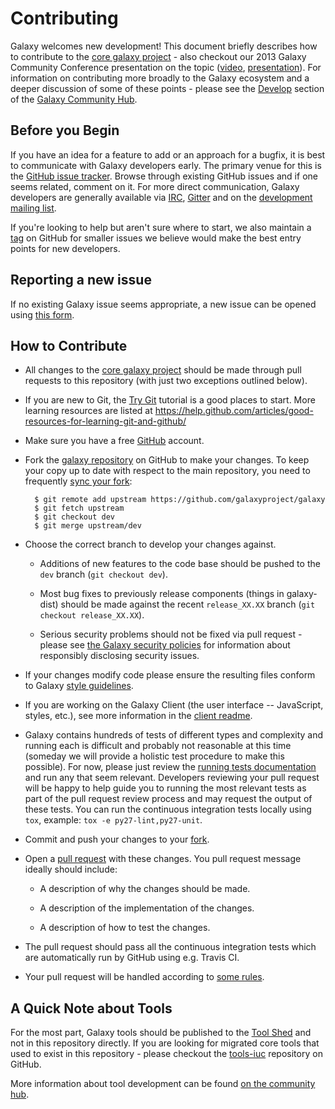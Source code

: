 # Contributing

Galaxy welcomes new development!  This document briefly describes how to
contribute to the [core galaxy
project](https://github.com/galaxyproject/galaxy) - also checkout our 2013
Galaxy Community Conference presentation on the topic
([video](https://vimeo.com/channels/581875/73486255),
[presentation](https://depot.galaxyproject.org/hub/attachments/documents/presentations/gcc2013/BakerContribute.pdf)).
For information on contributing more broadly to the Galaxy ecosystem and a
deeper discussion of some of these points - please see the
[Develop](https://galaxyproject.org/develop) section of the [Galaxy Community
Hub](https://galaxyproject.org).

## Before you Begin

If you have an idea for a feature to add or an approach for a bugfix, it is
best to communicate with Galaxy developers early. The primary venue for this is
the [GitHub issue tracker](https://github.com/galaxyproject/galaxy/issues).
Browse through existing GitHub issues and if one seems related, comment on it.
For more direct communication, Galaxy developers are generally available via
[IRC](https://galaxyproject.org/get-involved),
[Gitter](https://gitter.im/galaxyproject/Lobby) and on the [development mailing
list](http://dev.list.galaxyproject.org).

If you're looking to help but aren't sure where to start, we also maintain a
[tag](https://github.com/galaxyproject/galaxy/issues?q=is%3Aissue+is%3Aopen+label%3Afriendliness%2Ffriendly)
on GitHub for smaller issues we believe would make the best entry points for
new developers.

## Reporting a new issue

If no existing Galaxy issue seems appropriate, a new issue can be opened using
[this form](https://github.com/galaxyproject/galaxy/issues/new).

## How to Contribute

* All changes to the [core galaxy
  project](https://github.com/galaxyproject/galaxy) should be made through pull
  requests to this repository (with just two exceptions outlined below).

* If you are new to Git, the [Try Git](http://try.github.com/) tutorial is a
  good places to start.  More learning resources are listed at
  https://help.github.com/articles/good-resources-for-learning-git-and-github/

* Make sure you have a free [GitHub](https://github.com/) account.

* Fork the [galaxy repository](https://github.com/galaxyproject/galaxy) on
  GitHub to make your changes.  To keep your copy up to date with respect to
  the main repository, you need to frequently [sync your
  fork](https://help.github.com/articles/syncing-a-fork/):
  ```
    $ git remote add upstream https://github.com/galaxyproject/galaxy
    $ git fetch upstream
    $ git checkout dev
    $ git merge upstream/dev
  ```

* Choose the correct branch to develop your changes against.

  * Additions of new features to the code base should be pushed to the `dev`
    branch (`git checkout dev`).

  * Most bug fixes to previously release components (things in galaxy-dist)
    should be made against the recent `release_XX.XX` branch (`git checkout
    release_XX.XX`).

  * Serious security problems should not be fixed via pull request - please see
    [the Galaxy security policies](SECURITY_POLICY.md) for information about
    responsibly disclosing security issues.

* If your changes modify code please ensure the resulting files conform to
  Galaxy [style guidelines](https://galaxyproject.org/develop/best-practices).

* If you are working on the Galaxy Client (the user interface -- JavaScript,
  styles, etc.), see more information in the [client readme](client/README.md).

* Galaxy contains hundreds of tests of different types and complexity and
  running each is difficult and probably not reasonable at this time (someday
  we will provide a holistic test procedure to make this possible). For now,
  please just review the [running tests
  documentation](https://galaxyproject.org/admin/running-tests) and run any
  that seem relevant. Developers reviewing your pull request will be happy to
  help guide you to running the most relevant tests as part of the pull request
  review process and may request the output of these tests. You can run the
  continuous integration tests locally using `tox`, example: `tox -e
  py27-lint,py27-unit`.

* Commit and push your changes to your
  [fork](https://help.github.com/articles/pushing-to-a-remote/).

* Open a [pull
  request](https://help.github.com/articles/creating-a-pull-request/) with
  these changes. You pull request message ideally should include:

   * A description of why the changes should be made.

   * A description of the implementation of the changes.

   * A description of how to test the changes.

* The pull request should pass all the continuous integration tests which are
  automatically run by GitHub using e.g. Travis CI.

* Your pull request will be handled according to [some
  rules](doc/source/project/organization.rst#handling-pull-requests).

## A Quick Note about Tools

  For the most part, Galaxy tools should be published to the [Tool
  Shed](https://galaxyproject.org/toolshed) and not in this repository
  directly. If you are looking for migrated core tools that used to exist in
  this repository - please checkout the
  [tools-iuc](https://github.com/galaxyproject/tools-iuc) repository on GitHub.

  More information about tool development can be found [on the community
  hub](https://galaxyproject.org/develop).
